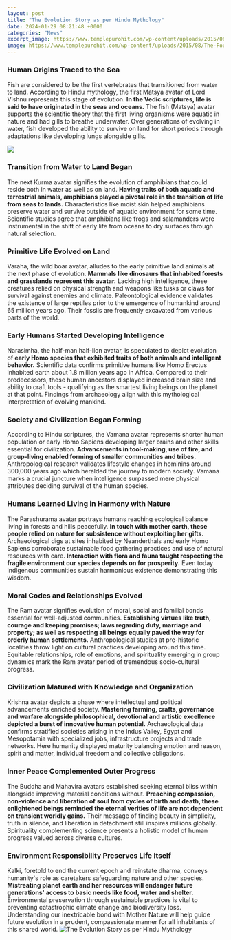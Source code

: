 ```yaml
---
layout: post
title: "The Evolution Story as per Hindu Mythology"
date: 2024-01-29 08:21:48 +0000
categories: "News"
excerpt_image: https://www.templepurohit.com/wp-content/uploads/2015/08/The-Four-Yugas-Hinduism.jpg
image: https://www.templepurohit.com/wp-content/uploads/2015/08/The-Four-Yugas-Hinduism.jpg
---
```


### Human Origins Traced to the Sea
Fish are considered to be the first vertebrates that transitioned from water to land. According to Hindu mythology, the first Matsya avatar of Lord Vishnu represents this stage of evolution. **In the Vedic scriptures, life is said to have originated in the seas and oceans.** The fish (Matsya) avatar supports the scientific theory that the first living organisms were aquatic in nature and had gills to breathe underwater. Over generations of evolving in water, fish developed the ability to survive on land for short periods through adaptations like developing lungs alongside gills. 

![](http://vedicgyaan.com/wp-content/uploads/2020/11/3.1-768x768.jpg)
### Transition from Water to Land Began
The next Kurma avatar signifies the evolution of amphibians that could reside both in water as well as on land. **Having traits of both aquatic and terrestrial animals, amphibians played a pivotal role in the transition of life from seas to lands.** Characteristics like moist skin helped amphibians preserve water and survive outside of aquatic environment for some time. Scientific studies agree that amphibians like frogs and salamanders were instrumental in the shift of early life from oceans to dry surfaces through natural selection.
### Primitive Life Evolved on Land
Varaha, the wild boar avatar, alludes to the early primitive land animals at the next phase of evolution. **Mammals like dinosaurs that inhabited forests and grasslands represent this avatar.** Lacking high intelligence, these creatures relied on physical strength and weapons like tusks or claws for survival against enemies and climate. Paleontological evidence validates the existence of large reptiles prior to the emergence of humankind around 65 million years ago. Their fossils are frequently excavated from various parts of the world.   
### Early Humans Started Developing Intelligence
Narasimha, the half-man half-lion avatar, is speculated to depict evolution of **early Homo species that exhibited traits of both animals and intelligent behavior.** Scientific data confirms primitive humans like Homo Erectus inhabited earth about 1.8 million years ago in Africa. Compared to their predecessors, these human ancestors displayed increased brain size and ability to craft tools - qualifying as the smartest living beings on the planet at that point. Findings from archaeology align with this mythological interpretation of evolving mankind.
### Society and Civilization Began Forming
According to Hindu scriptures, the Vamana avatar represents shorter human population or early Homo Sapiens developing larger brains and other skills essential for civilization. **Advancements in tool-making, use of fire, and group-living enabled forming of smaller communities and tribes.** Anthropological research validates lifestyle changes in hominins around 300,000 years ago which heralded the journey to modern society. Vamana marks a crucial juncture when intelligence surpassed mere physical attributes deciding survival of the human species. 
### Humans Learned Living in Harmony with Nature
The Parashurama avatar portrays humans reaching ecological balance living in forests and hills peacefully. **In touch with mother earth, these people relied on nature for subsistence without exploiting her gifts.** Archaeological digs at sites inhabited by Neanderthals and early Homo Sapiens corroborate sustainable food gathering practices and use of natural resources with care. **Interaction with flora and fauna taught respecting the fragile environment our species depends on for prosperity.** Even today indigenous communities sustain harmonious existence demonstrating this wisdom.
### Moral Codes and Relationships Evolved 
The Ram avatar signifies evolution of moral, social and familial bonds essential for well-adjusted communities. **Establishing virtues like truth, courage and keeping promises; laws regarding duty, marriage and property; as well as respecting all beings equally paved the way for orderly human settlements.** Anthropological studies at pre-historic localities throw light on cultural practices developing around this time. Equitable relationships, role of emotions, and spirituality emerging in group dynamics mark the Ram avatar period of tremendous socio-cultural progress.
### Civilization Matured with Knowledge and Organization
Krishna avatar depicts a phase where intellectual and political advancements enriched society. **Mastering farming, crafts, governance and warfare alongside philosophical, devotional and artistic excellence depicted a burst of innovative human potential.** Archaeological data confirms stratified societies arising in the Indus Valley, Egypt and Mesopotamia with specialized jobs, infrastructure projects and trade networks. Here humanity displayed maturity balancing emotion and reason, spirit and matter, individual freedom and collective obligations. 
### Inner Peace Complemented Outer Progress
The Buddha and Mahavira avatars established seeking eternal bliss within alongside improving material conditions without. **Preaching compassion, non-violence and liberation of soul from cycles of birth and death, these enlightened beings reminded the eternal verities of life are not dependent on transient worldly gains.** Their message of finding beauty in simplicity, truth in silence, and liberation in detachment still inspires millions globally. Spirituality complementing science presents a holistic model of human progress valued across diverse cultures.
### Environment Responsibility Preserves Life Itself 
Kalki, foretold to end the current epoch and reinstate dharma, conveys humanity's role as caretakers safeguarding nature and other species. **Mistreating planet earth and her resources will endanger future generations' access to basic needs like food, water and shelter.** Environmental preservation through sustainable practices is vital to preventing catastrophic climate change and biodiversity loss. Understanding our inextricable bond with Mother Nature will help guide future evolution in a prudent, compassionate manner for all inhabitants of this shared world.
![The Evolution Story as per Hindu Mythology](https://www.templepurohit.com/wp-content/uploads/2015/08/The-Four-Yugas-Hinduism.jpg)